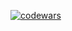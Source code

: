 [![codewars](https://www.codewars.com/users/username/badges/large)](https://www.codewars.com/users/Finnimonius) 